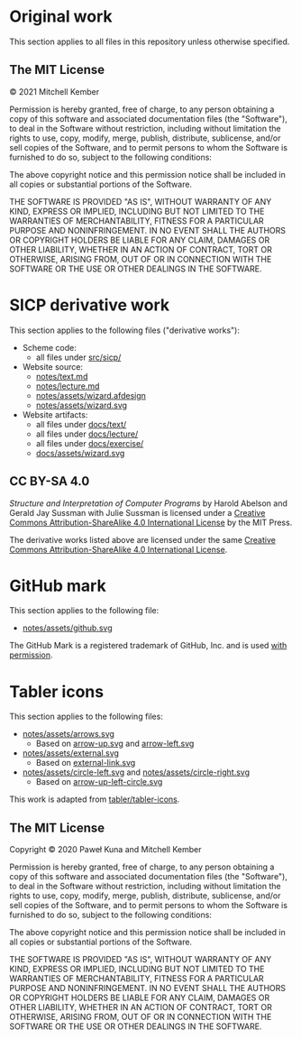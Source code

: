# Original work

This section applies to all files in this repository unless otherwise specified.

## The MIT License

© 2021 Mitchell Kember

Permission is hereby granted, free of charge, to any person obtaining a copy of this software and associated documentation files (the "Software"), to deal in the Software without restriction, including without limitation the rights to use, copy, modify, merge, publish, distribute, sublicense, and/or sell copies of the Software, and to permit persons to whom the Software is furnished to do so, subject to the following conditions:

The above copyright notice and this permission notice shall be included in all copies or substantial portions of the Software.

THE SOFTWARE IS PROVIDED "AS IS", WITHOUT WARRANTY OF ANY KIND, EXPRESS OR IMPLIED, INCLUDING BUT NOT LIMITED TO THE WARRANTIES OF MERCHANTABILITY, FITNESS FOR A PARTICULAR PURPOSE AND NONINFRINGEMENT. IN NO EVENT SHALL THE AUTHORS OR COPYRIGHT HOLDERS BE LIABLE FOR ANY CLAIM, DAMAGES OR OTHER LIABILITY, WHETHER IN AN ACTION OF CONTRACT, TORT OR OTHERWISE, ARISING FROM, OUT OF OR IN CONNECTION WITH THE SOFTWARE OR THE USE OR OTHER DEALINGS IN THE SOFTWARE.

# SICP derivative work

This section applies to the following files ("derivative works"):

- Scheme code:
    - all files under [src/sicp/](src/sicp)
- Website source:
    - [notes/text.md](notes/text.md)
    - [notes/lecture.md](notes/lecture.md)
    - [notes/assets/wizard.afdesign](notes/assets/wizard.afdesign)
    - [notes/assets/wizard.svg](notes/assets/wizard.svg)
- Website artifacts:
    - all files under [docs/text/](docs/text)
    - all files under [docs/lecture/](docs/lecture)
    - all files under [docs/exercise/](docs/exercise)
    - [docs/assets/wizard.svg](docs/assets/wizard.svg)

## CC BY-SA 4.0

_Structure and Interpretation of Computer Programs_ by Harold Abelson and Gerald Jay Sussman with Julie Sussman is licensed under a [Creative Commons Attribution-ShareAlike 4.0 International License][cc] by the MIT Press.

The derivative works listed above are licensed under the same
[Creative Commons Attribution-ShareAlike 4.0 International License][cc].

[cc]: http://creativecommons.org/licenses/by-sa/4.0/

# GitHub mark

This section applies to the following file:

- [notes/assets/github.svg](notes/assets/github.svg)

The GitHub Mark is a registered trademark of GitHub, Inc. and is used [with permission](https://github.com/logos).

# Tabler icons

This section applies to the following files:

- [notes/assets/arrows.svg](notes/assets/arrows.svg)
    - Based on [arrow-up.svg](https://github.com/tabler/tabler-icons/blob/0d0214694d56f3dfacbf04201a581b57759007b7/icons/arrow-up.svg) and [arrow-left.svg](https://github.com/tabler/tabler-icons/blob/0d0214694d56f3dfacbf04201a581b57759007b7/icons/arrow-left.svg)
- [notes/assets/external.svg](notes/assets/external.svg)
    - Based on [external-link.svg](https://github.com/tabler/tabler-icons/blob/0d0214694d56f3dfacbf04201a581b57759007b7/icons/external-link.svg)
- [notes/assets/circle-left.svg](notes/assets/circle-left.svg) and [notes/assets/circle-right.svg](notes/assets/circle-right.svg)
    - Based on [arrow-up-left-circle.svg](https://github.com/tabler/tabler-icons/blob/0d0214694d56f3dfacbf04201a581b57759007b7/icons/arrow-up-left-circle.svg)

This work is adapted from [tabler/tabler-icons](https://github.com/tabler/tabler-icons).

## The MIT License

Copyright © 2020 Paweł Kuna and Mitchell Kember

Permission is hereby granted, free of charge, to any person obtaining a copy of this software and associated documentation files (the "Software"), to deal in the Software without restriction, including without limitation the rights to use, copy, modify, merge, publish, distribute, sublicense, and/or sell copies of the Software, and to permit persons to whom the Software is furnished to do so, subject to the following conditions:

The above copyright notice and this permission notice shall be included in all copies or substantial portions of the Software.

THE SOFTWARE IS PROVIDED "AS IS", WITHOUT WARRANTY OF ANY KIND, EXPRESS OR IMPLIED, INCLUDING BUT NOT LIMITED TO THE WARRANTIES OF MERCHANTABILITY, FITNESS FOR A PARTICULAR PURPOSE AND NONINFRINGEMENT. IN NO EVENT SHALL THE AUTHORS OR COPYRIGHT HOLDERS BE LIABLE FOR ANY CLAIM, DAMAGES OR OTHER LIABILITY, WHETHER IN AN ACTION OF CONTRACT, TORT OR OTHERWISE, ARISING FROM, OUT OF OR IN CONNECTION WITH THE SOFTWARE OR THE USE OR OTHER DEALINGS IN THE SOFTWARE.
